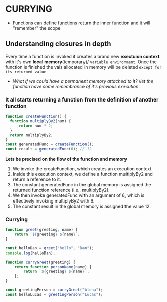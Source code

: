 # CURRYING
- Functions can define functions
 return the inner function and it will "remember" the scope

 ## Understanding closures in depth
 Every time a function is invoked it creates a brand new **exectuion context** with it's own **local memory**(temporary)/ `variable environment`.
  Once the function is finished the vals allocated in memory will be deleted `except for its returned value`

  - *What if we could have a permanent memory attached to it?* /*let the function have some remembrance of it's previous execution*

  ### It all starts returning a function from the definition of another function 

  ```javascript
  function createFunction() {
    function multiplyBy2(num) {
        return num * 2;
    }
    return multiplyBy2;
  }
  const generatedFunc = createFunction();
  const result = generatedFunc(6); // 12
  ```
  **Lets be precised on the flow of the function and memory**

1. We invoke the createFunction, which creates an execution context.
2. Inside this execution context, we define a function multiplyBy2 and return a reference to it.
3. The constant generatedFunc in the global memory is assigned the returned function reference (i.e., multiplyBy2).
4. We then invoke generatedFunc with an argument of 6, which is effectively invoking multiplyBy2 with 6.
5. The constant result in the global memory is assigned the value 12.

### Currying
```javascript
function greet(greeting, name) {
    return `${greeting} ${name}`;
}

const helloDan = greet("hello", "Dan");
console.log(helloDan);

function curryGreet(greeting) {
    return function personName(name) {
        return `${greeting} ${name}`; 
    };
} 

const greetingPerson = curryGreet("Aloha");
const helloLucas = greetingPerson("Lucas");
```